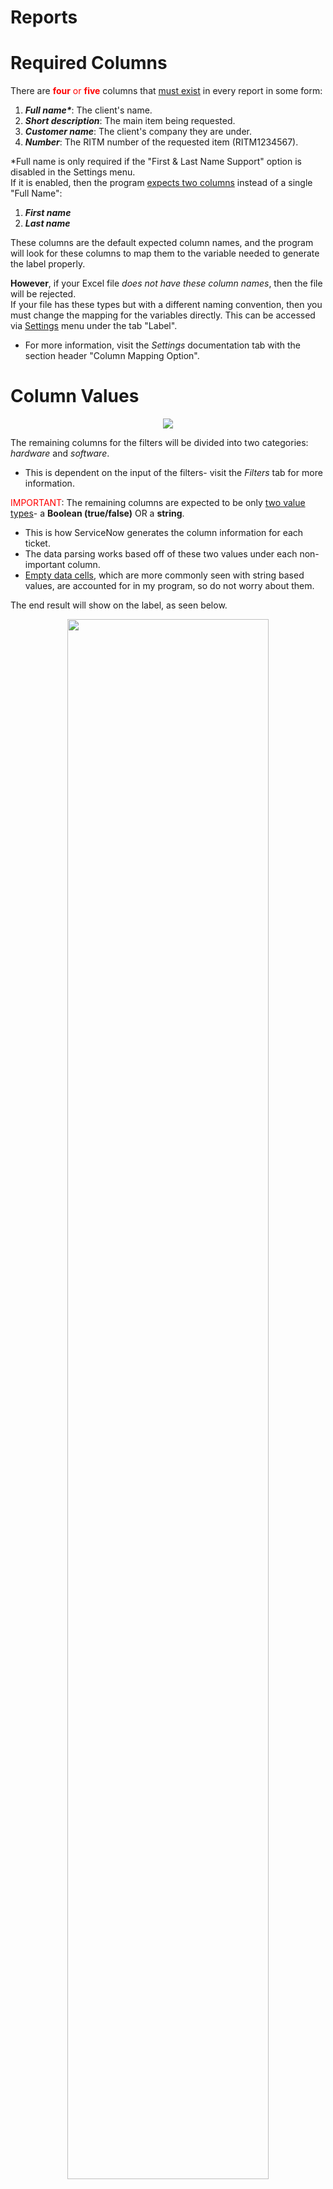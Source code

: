 # Reports

# Required Columns

There are <font color="red">**four** or **five**</font> columns that <u>must exist</u> in every report in some form:

1. ***Full name\****: The client's name.
2. ***Short description***: The main item being requested.
3. ***Customer name***: The client's company they are under.
4. ***Number***: The RITM number of the requested item (RITM1234567).

*Full name is only required if the "First & Last Name Support" option is disabled in the Settings menu.
</br>
If it is enabled, then the program <u>expects two columns</u> instead of a single "Full Name":
1. ***First name***
2. ***Last name***

These columns are the default expected column names, and the program will look for these columns to map them to the variable needed to generate the label properly.

**However**, if your Excel file *does not have these column names*, then the file will be rejected.
<br/>
If your file has these types but with a different naming convention, then you must change the mapping for the variables directly. This can be accessed via <u>Settings</u> menu under the tab "Label".
- For more information, visit the *Settings* documentation tab with the section header "Column Mapping Option".

# Column Values

<p align="center">
    <img src="/docs/settings-images/settings-menu-split-name-circled.png" />
</p>

The remaining columns for the filters will be divided into two categories: *hardware* and *software*.
- This is dependent on the input of the filters- visit the *Filters* tab for more information.

<font color="red">IMPORTANT</font>: The remaining columns are expected to be only <u>two value types</u>- a **Boolean (true/false)** OR a **string**.
- This is how ServiceNow generates the column information for each ticket.
- The data parsing works based off of these two values under each non-important column.
- <u>Empty data cells</u>, which are more commonly seen with string based values, are accounted for in my program, so do not worry about them.

The end result will show on the label, as seen below.

<p align="center">
    <img src="/docs/label-images/label-example-no-keys.png" width="80%">
</p>

For more information on the label, visit the *Label* tab.

The columns in the report can be modified as needed, you can choose what is available to the report or not.
- I heavily recommend to view my report template *Labels - Production (Improved)* as a starting point, which can be found on my GitHub or through ServiceNow (my instance).

# FAQ

## Why are there four/five columns that must exist in every report?

These columns are required because the generated label requires them. If they were missing, then the program will either crash or the label will turn out poorly.

I'd rather not have either result, so the program will reject any files missing these columns.

The good news is, I added an option to allow you to map your specific column names to the ones that are expected in the program- via the Settings option.
- However, this still requires the required column names.

## Why is there support for First Name and Last Name instead of just one Full Name?

Mainly for flexibility purposes.

The old ServiceNow only had "First Name" and "Last Name" for the columns, and while the new instance also has these columns, it has an additional "Full Name" column.

The "Full Name" column is very good and guarantees that there will be little to no errors from the requestor's side.
However, in the event that either an old report from the old ServiceNow is needed, or a report doesn't have these column headers, then this option can be used.

## Does column order matter?

No.

I wrote my backend to check for each column in the file. Additionally, I have implemented a <u>lazy caching system</u> that makes it efficient and dynamically updates if any columns are removed either from the filters or manually from the report.

To fully take advantage of the caching system, I recommend keeping the columns in the same position. However, in the end it doesn't make a difference.

<sub>Also do you really want to keep editing the columns before uploading every time?</sub>

## I want to add X, Y, and Z to the columns!

Go ahead, nothing is stopping you. Be aware that you need to *update* the <u>column filters</u> if you want it to reflect on the label.

<font color="red">IMPORTANT</font>: The filters are intended only to display the items on the sections "Hardware" and "Software" for the label. If you are trying to something else other than that, it will not work.

## Why are the column values a boolean or a string?

How my program works is it takes the column names, formats them, then parses the data related to each user. The end result is displayed underneath the column on the label.

My program expects it to be either a boolean or a string, so that it can properly put itself under the correct column in the label.
- This is primarily because ServiceNow reports uses these values.

For strings, this also provides very good flexibility for non-boolean data, while also still maintaining the column filtering properties.